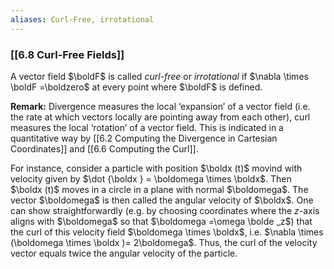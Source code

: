 ```yaml
---
aliases: Curl-Free, irrotational
---
```


### [[6.8 Curl-Free Fields]]

A vector field $\boldF$ is called _curl-free_ or _irrotational_ if $\nabla \times \boldF =\boldzero$ at every point where $\boldF$ is defined.

**Remark:** Divergence measures the local ‘expansion’ of a vector field (i.e. the rate at which vectors locally are pointing away from each other), curl measures the local ‘rotation’ of a vector field. This is indicated in a quantitative way by [[6.2 Computing the Divergence in Cartesian Coordinates]] and [[6.6 Computing the Curl]].

For instance, consider a particle with position $\boldx (t)$ movind with velocity given by $\dot {\boldx } = \boldomega \times \boldx$. Then $\boldx (t)$ moves in a circle in a plane with normal $\boldomega$. The vector $\boldomega$ is then called the angular velocity of $\boldx$. One can show straightforwardly (e.g. by choosing coordinates where the $z$-axis aligns with $\boldomega$ so that $\boldomega =\omega \bolde _z$) that the curl of this velocity field $\boldomega \times \boldx$, i.e. $\nabla \times (\boldomega \times \boldx )= 2\boldomega$. Thus, the curl of the velocity vector equals twice the angular velocity of the particle.